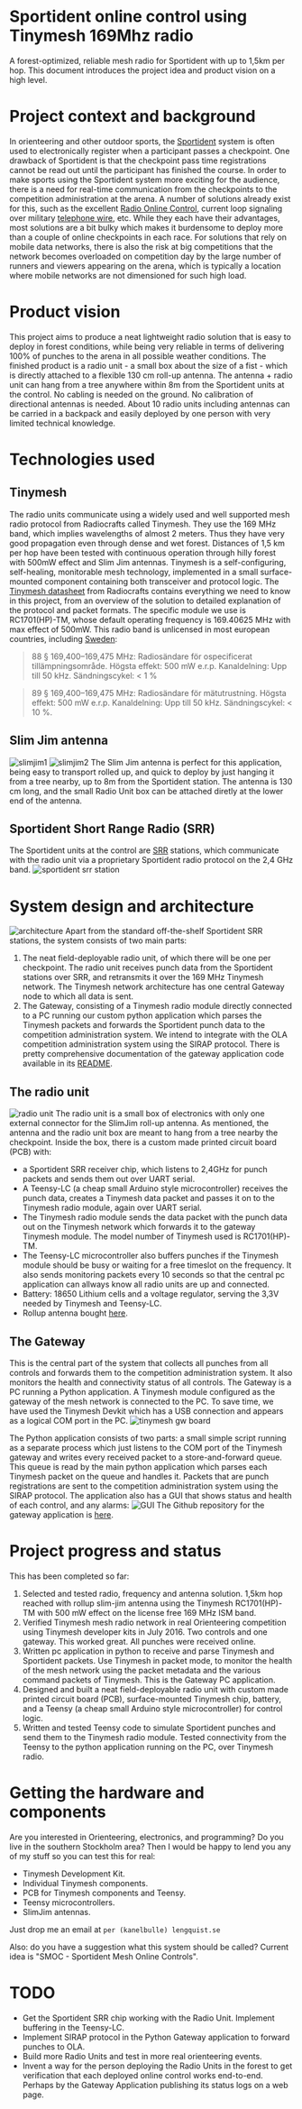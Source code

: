 # Sportident online control using Tinymesh 169Mhz radio
A forest-optimized, reliable mesh radio for Sportident with up to 1,5km per hop.
This document introduces the project idea and product vision on a high level.
# Project context and background
In orienteering and other outdoor sports, the [Sportident](https://www.sportident.com/) system is often used to electronically register when a participant passes a checkpoint. One drawback of Sportident is that the checkpoint pass time registrations cannot be read out until the participant has finished the course. In order to make sports using the Sportident system more exciting for the audience, there is a need for real-time communication from the checkpoints to the competition administration at the arena. A number of solutions already exist for this, such as the excellent [Radio Online Control](http://olresultat.se/), current loop signaling over military [telephone wire](http://hem.bredband.net/sunjo/index.htm), etc. While they each have their advantages, most solutions are a bit bulky which makes it burdensome to deploy more than a couple of online checkpoints in each race. For solutions that rely on mobile data networks, there is also the risk at big competitions that the network becomes overloaded on competition day by the large number of runners and viewers appearing on the arena, which is typically a location where mobile networks are not dimensioned for such high load. 
# Product vision
This project aims to produce a neat lightweight radio solution that is easy to deploy in forest conditions, while being very reliable in terms of delivering 100% of punches to the arena in all possible weather conditions. The finished product is a radio unit - a small box about the size of a fist - which is directly attached to a flexible 130 cm roll-up antenna. The antenna + radio unit can hang from a tree anywhere within 8m from the Sportident units at the control. No cabling is needed on the ground. No calibration of directional antennas is needed.
About 10 radio units including antennas can be carried in a backpack and easily deployed by one person with very limited technical knowledge. 
# Technologies used
## Tinymesh
The radio units communicate using a widely used and well supported mesh radio protocol from Radiocrafts called Tinymesh. They use the 169 MHz band, which implies wavelengths of almost 2 meters. Thus they have very good propagation even through dense and wet forest. Distances of 1,5 km per hop have been tested with continuous operation through hilly forest with 500mW effect and Slim Jim antennas. Tinymesh is a self-configuring, self-healing, monitorable mesh technology, implemented in a small surface-mounted component containing both transceiver and protocol logic.
The [Tinymesh datasheet](docs/RCxxxxHP-TM_Data_Sheet.pdf) from Radiocrafts contains everything we need to know in this project, from an overview of the solution to detailed explanation of the protocol and packet formats. The specific module we use is RC1701(HP)-TM, whose default operating frequency is 169.40625 MHz with max effect of 500mW.
This radio band is unlicensed in most european countries, including [Sweden](https://www.pts.se/sv/Bransch/Radio/Radiotillstand/Undantag-fran-tillstandsplikt/):
>88 § 169,400–169,475 MHz: Radiosändare för ospecificerat tillämpningsområde. Högsta effekt: 500 mW e.r.p. Kanaldelning: Upp till 50 kHz. Sändningscykel: < 1 %

>89 § 169,400–169,475 MHz: Radiosändare för mätutrustning. Högsta effekt: 500 mW e.r.p. Kanaldelning: Upp till 50 kHz. Sändningscykel: < 10 %.

## Slim Jim antenna
![slimjim1](http://www.n9tax.com/slim_files/ant_hang.jpg) ![slimjim2](https://www.essexham.co.uk/images/2m-slim-jim.jpg)
The Slim Jim antenna is perfect for this application, being easy to transport rolled up, and quick to deploy by just hanging it from a tree nearby, up to 8m from the Sportident station. The antenna is 130 cm long, and the small Radio Unit box can be attached diretly at the lower end of the antenna. 

## Sportident Short Range Radio (SRR)
The Sportident units at the control are [SRR](https://www.sportident.com/images/PDF/1_si_base_products/8_si-radio/SRR-Kit/SPORTident_SRR_en.pdf) stations, which communicate with the radio unit via a proprietary Sportident radio protocol on the 2,4 GHz band. 
![sportident srr station](./docs/SportidentSrr.JPG)

# System design and architecture
![architecture](./docs/architecture.png)
Apart from the standard off-the-shelf Sportident SRR stations, the system consists of two main parts:
1. The neat field-deployable radio unit, of which there will be one per checkpoint. The radio unit receives punch data from the Sportident stations over SRR, and retransmits it over the 169 MHz Tinymesh network. The Tinymesh network architecture has one central Gateway node to which all data is sent.
2. The Gateway, consisting of a Tinymesh radio module directly connected to a PC running our custom python application which parses the Tinymesh packets and forwards the Sportident punch data to the competition administration system. We intend to integrate with the OLA competition administration system using the SIRAP protocol.
There is pretty comprehensive documentation of the gateway application code available in its [README](https://github.com/plengqui/GatewayApplication/blob/master/README.md).


## The radio unit
![radio unit](./docs/RadioUnit2.JPG)
The radio unit is a small box of electronics with only one external connector for the SlimJim roll-up antenna. As mentioned, the antenna and the radio unit box are meant to hang from a tree nearby the checkpoint. Inside the box, there is a custom made printed
circuit board (PCB) with:
- a Sportident SRR receiver chip, which listens to 2,4GHz for punch packets and sends them out over UART serial. 
- A Teensy-LC (a cheap small Arduino style microcontroller) receives the punch data, creates a Tinymesh data packet and passes it on to the Tinymesh radio module, again over UART serial. 
- The Tinymesh radio module sends the data packet with the punch data out on the Tinymesh network which forwards it to the gateway Tinymesh module. The model number of Tinymesh used is RC1701(HP)-TM.
- The Teensy-LC microcontroller also buffers punches if the Tinymesh module should be busy or waiting for a free timeslot on the frequency. It also sends monitoring packets every 10 seconds so that the central pc application can allways know all radio units are up and connected.
- Battery: 18650 Lithium cells and a voltage regulator, serving the 3,3V needed by Tinymesh and Teensy-LC.
- Rollup antenna bought [here](http://www.2wayelectronix.com/).

## The Gateway
This is the central part of the system that collects all punches from all controls and forwards them to the competition administration system. It also monitors the health and connectivity status of all controls. 
The Gateway is a PC running a Python application. A Tinymesh module configured as the gateway of the mesh network is connected to the PC. To save time, we have used the Tinymesh Devkit which has a USB connection and appears as a logical COM port in the PC. 
![tinymesh gw board](./docs/TinymeshGw.JPG)

The Python application consists of two parts: a small simple script running as a separate process which just listens to the COM port of the Tinymesh gateway and writes every received packet to a store-and-forward queue. This queue is read by the main python application which parses each Tinymesh packet on the queue and handles it. Packets that are punch registrations are sent to the competition administration system using the SIRAP protocol. The application also has a GUI that shows status and health of each control, and any alarms:
![GUI](./docs/2017-10-21.png)
The Github repository for the gateway application is [here](https://github.com/plengqui/GatewayApplication/).

# Project progress and status

This has been completed so far:
1.	Selected and tested radio, frequency and antenna solution. 1,5km hop reached with rollup slim-jim antenna using the Tinymesh RC1701(HP)-TM with 500 mW effect on the license free 169 MHz ISM band. 
2.	Verified Tinymesh mesh radio network in real Orienteering competition using Tinymesh developer kits in July 2016. Two controls and one gateway.  This worked great. All punches were received online. 
3.	Written pc application in python to receive and parse Tinymesh and Sportident packets. Use Tinymesh in packet mode, to monitor the health of the mesh network using the packet metadata and the various command packets of Tinymesh. This is the Gateway PC application. 
4.	Designed and built a neat field-deployable radio unit with custom made printed circuit board (PCB), surface-mounted Tinymesh chip, battery, and a Teensy (a cheap small Arduino style microcontroller) for control logic.
5.	Written and tested Teensy code to simulate Sportident punches and send them to the Tinymesh radio module. Tested connectivity from the Teensy to the python application running on the PC, over Tinymesh radio.

# Getting the hardware and components
Are you interested in Orienteering, electronics, and programming? Do you live in the southern Stockholm area? Then I would be happy to lend you any of my stuff so you can test this for real:
- Tinymesh Development Kit.
- Individual Tinymesh components.
- PCB for Tinymesh components and Teensy.
- Teensy microcontrollers.
- SlimJim antennas.

Just drop me an email at ```per (kanelbulle) lengquist.se```

Also: do you have a suggestion what this system should be called? Current idea is "SMOC - Sportident Mesh Online Controls".

# TODO
-	Get the Sportident SRR chip working with the Radio Unit. Implement buffering in the Teensy-LC.
-	Implement SIRAP protocol in the Python Gateway application to forward punches to OLA.
-	Build more Radio Units and test in more real orienteering events. 
- Invent a way for the person deploying the Radio Units in the forest to get verification that each deployed online control works end-to-end. Perhaps by the Gateway Application publishing its status logs on a web page.


